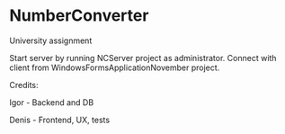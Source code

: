 # NumberConverter
University assignment

Start server by running NCServer project as administrator.
Connect with client from WindowsFormsApplicationNovember project.

Credits:

Igor - Backend and DB

Denis - Frontend, UX, tests
